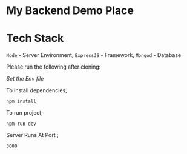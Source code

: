 # My Backend Demo Place

# Tech Stack

`Node` - Server Environment, `ExpressJS` - Framework, `Mongod` - Database

Please run the following after cloning:

_Set the Env file_

To install dependencies;

`npm install`

To run project;

`npm run dev`

Server Runs At Port ;

`3000`
